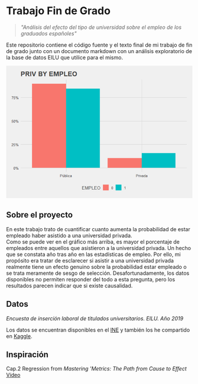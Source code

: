 # Trabajo Fin de Grado

> _"Análisis del efecto del tipo de universidad sobre el empleo de los graduados españoles"_

Este repositorio contiene el código fuente y el texto final de mi trabajo de fin de grado junto con un documento markdown con un análisis 
exploratorio de la base de datos EILU que utilice para el mismo.


![](EDA_files/figure-gfm/unnamed-chunk-10-1.png)<!-- -->

## Sobre el proyecto
En este trabajo trato de cuantificar cuanto aumenta la probabilidad de estar empleado haber asistido a una universidad privada.  
Como se puede ver en el gráfico más arriba, es mayor el porcentaje de empleados entre aquellos que asistieron a la universidad privada.
Un hecho que se constata año tras año en las estadísticas de empleo. Por ello, mi propósito era tratar de esclarecer si asistir a una universidad 
privada realmente tiene un efecto genuino sobre la probabilidad estar empleado o se trata meramente de sesgo de selección. 
Desafortunadamente, los datos disponibles no permiten responder del todo a esta pregunta, pero los resultados parecen indicar que si existe causalidad.

## Datos
_Encuesta de inserción laboral de titulados universitarios. EILU. Año 2019_  

Los datos se encuentran disponibles en el [INE](https://www.ine.es/dyngs/INEbase/es/operacion.htm?c=Estadistica_C&cid=1254736176991&menu=resultados&idp=1254735976597#!tabs-1254736195339)
 y también los he compartido en [Kaggle](https://www.kaggle.com/antoniotello/eilu-descriptive-analysis-and-visualization/data).


## Inspiración

Cap.2 Regression from _Mastering 'Metrics: The Path from Cause to Effect_  
[Vídeo](https://www.youtube.com/watch?v=6YrIDhaUQOE&ab_channel=MarginalRevolutionUniversity)
